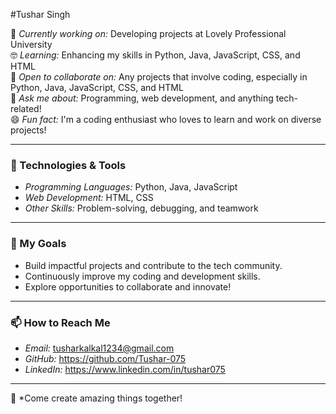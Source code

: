 #Tushar Singh

🚀 *Currently working on:* Developing projects at Lovely Professional University  
🤓 *Learning:* Enhancing my skills in Python, Java, JavaScript, CSS, and HTML  
🤝 *Open to collaborate on:* Any projects that involve coding, especially in Python, Java, JavaScript, CSS, and HTML  
🤔 *Ask me about:* Programming, web development, and anything tech-related!  
😄 *Fun fact:* I'm a coding enthusiast who loves to learn and work on diverse projects!  

---

### 🔧 Technologies & Tools

- *Programming Languages:* Python, Java, JavaScript  
- *Web Development:* HTML, CSS  
- *Other Skills:* Problem-solving, debugging, and teamwork  

---

### 🌱 My Goals

- Build impactful projects and contribute to the tech community.  
- Continuously improve my coding and development skills.  
- Explore opportunities to collaborate and innovate!  

---

### 📫 How to Reach Me

- *Email:* tusharkalkal1234@gmail.com
- *GitHub:* https://github.com/Tushar-075
- *LinkedIn:* https://www.linkedin.com/in/tushar075

---

🌟 *Come create amazing things together!